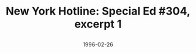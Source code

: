 --- 
title: >
 New York Hotline: Special Ed #304, excerpt 1 
featured: ny-hotline-special-ed-1.jpg
featuredAlt: Still image from a tv talk show
layout: "tc-single"
hasContentInGallery: true
date: 1996-02-26
--- 